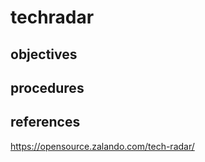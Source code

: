 # techradar

## objectives

## procedures

## references
https://opensource.zalando.com/tech-radar/
